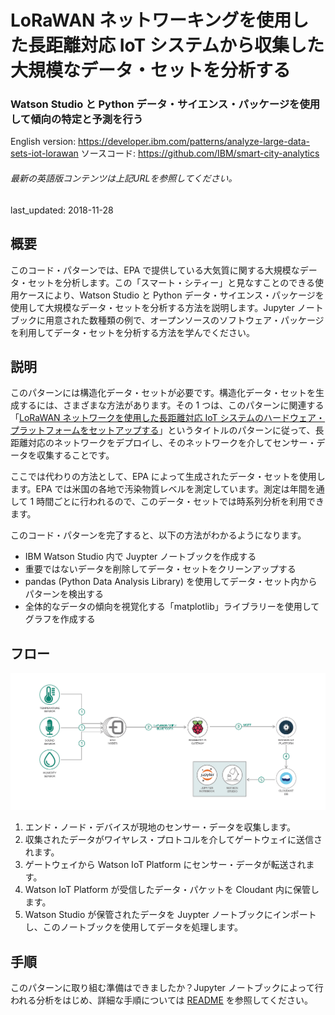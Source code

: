 # LoRaWAN ネットワーキングを使用した長距離対応 IoT システムから収集した大規模なデータ・セットを分析する

### Watson Studio と Python データ・サイエンス・パッケージを使用して傾向の特定と予測を行う

English version: https://developer.ibm.com/patterns/analyze-large-data-sets-iot-lorawan
  ソースコード: https://github.com/IBM/smart-city-analytics

###### 最新の英語版コンテンツは上記URLを参照してください。
last_updated: 2018-11-28

 ## 概要

このコード・パターンでは、EPA で提供している大気質に関する大規模なデータ・セットを分析します。この「スマート・シティー」と見なすことのできる使用ケースにより、Watson Studio と Python データ・サイエンス・パッケージを使用して大規模なデータ・セットを分析する方法を説明します。Jupyter ノートブックに用意された数種類の例で、オープンソースのソフトウェア・パッケージを利用してデータ・セットを分析する方法を学んでください。

## 説明

このパターンには構造化データ・セットが必要です。構造化データ・セットを生成するには、さまざまな方法があります。その 1 つは、このパターンに関連する「[LoRaWAN ネットワークを使用した長距離対応 IoT システムのハードウェア・プラットフォームをセットアップする](/jp/patterns/set-up-lorawan-iot-gateway-hardware/)」というタイトルのパターンに従って、長距離対応のネットワークをデプロイし、そのネットワークを介してセンサー・データを収集することです。

ここでは代わりの方法として、EPA によって生成されたデータ・セットを使用します。EPA では米国の各地で汚染物質レベルを測定しています。測定は年間を通して 1 時間ごとに行われるので、このデータ・セットでは時系列分析を利用できます。

このコード・パターンを完了すると、以下の方法がわかるようになります。

* IBM Watson Studio 内で Juypter ノートブックを作成する
* 重要ではないデータを削除してデータ・セットをクリーンアップする
* pandas (Python Data Analysis Library) を使用してデータ・セット内からパターンを検出する
* 全体的なデータの傾向を視覚化する「matplotlib」ライブラリーを使用してグラフを作成する

## フロー

![Architecture diagram for analyzing large data sets](./images/lora-analyze-arch-diagram4.png)

1. エンド・ノード・デバイスが現地のセンサー・データを収集します。
1. 収集されたデータがワイヤレス・プロトコルを介してゲートウェイに送信されます。
1. ゲートウェイから Watson IoT Platform にセンサー・データが転送されます。
1. Watson IoT Platform が受信したデータ・パケットを Cloudant 内に保管します。
1. Watson Studio が保管されたデータを Juypter ノートブックにインポートし、このノートブックを使用してデータを処理します。

## 手順

このパターンに取り組む準備はできましたか？Jupyter ノートブックによって行われる分析をはじめ、詳細な手順については [README](https://github.com/IBM/smart-city-analytics/blob/master/README.md) を参照してください。
